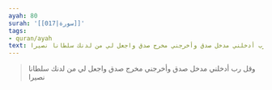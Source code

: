 ```yaml
---
ayah: 80
surah: '[[017|سورة]]'
tags:
- quran/ayah
text: وقل رب أدخلني مدخل صدق وأخرجني مخرج صدق واجعل لي من لدنك سلطانا نصيرا
---
```

> وقل رب أدخلني مدخل صدق وأخرجني مخرج صدق واجعل لي من لدنك سلطانا نصيرا
